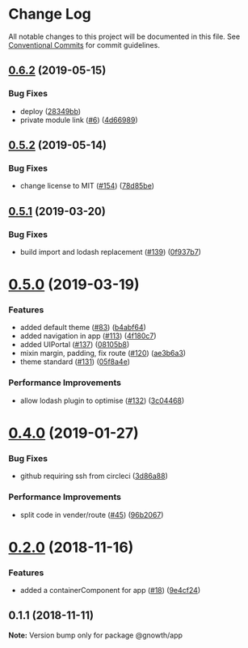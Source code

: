 # Change Log

All notable changes to this project will be documented in this file.
See [Conventional Commits](https://conventionalcommits.org) for commit guidelines.

## [0.6.2](https://github.com/burnsred/burnsred-entity-library/compare/v0.5.2...v0.6.2) (2019-05-15)


### Bug Fixes

* deploy ([28349bb](https://github.com/burnsred/burnsred-entity-library/commit/28349bb))
* private module link ([#6](https://github.com/burnsred/burnsred-entity-library/issues/6)) ([4d66989](https://github.com/burnsred/burnsred-entity-library/commit/4d66989))





## [0.5.2](https://github.com/gnowth/entity/compare/v0.5.1...v0.5.2) (2019-05-14)


### Bug Fixes

* change license to MIT ([#154](https://github.com/gnowth/entity/issues/154)) ([78d85be](https://github.com/gnowth/entity/commit/78d85be))





## [0.5.1](https://github.com/gnowth/entity/compare/v0.5.0...v0.5.1) (2019-03-20)


### Bug Fixes

* build import and lodash replacement ([#139](https://github.com/gnowth/entity/issues/139)) ([0f937b7](https://github.com/gnowth/entity/commit/0f937b7))





# [0.5.0](https://github.com/gnowth/entity/compare/v0.4.0...v0.5.0) (2019-03-19)


### Features

* added default theme ([#83](https://github.com/gnowth/entity/issues/83)) ([b4abf64](https://github.com/gnowth/entity/commit/b4abf64))
* added navigation in app ([#113](https://github.com/gnowth/entity/issues/113)) ([4f180c7](https://github.com/gnowth/entity/commit/4f180c7))
* added UIPortal ([#137](https://github.com/gnowth/entity/issues/137)) ([08105b8](https://github.com/gnowth/entity/commit/08105b8))
* mixin margin, padding, fix route ([#120](https://github.com/gnowth/entity/issues/120)) ([ae3b6a3](https://github.com/gnowth/entity/commit/ae3b6a3))
* theme standard ([#131](https://github.com/gnowth/entity/issues/131)) ([05f8a4e](https://github.com/gnowth/entity/commit/05f8a4e))


### Performance Improvements

* allow lodash plugin to optimise ([#132](https://github.com/gnowth/entity/issues/132)) ([3c04468](https://github.com/gnowth/entity/commit/3c04468))





# [0.4.0](https://github.com/gnowth/entity/compare/v0.2.0...v0.4.0) (2019-01-27)


### Bug Fixes

* github requiring ssh from circleci ([3d86a88](https://github.com/gnowth/entity/commit/3d86a88))


### Performance Improvements

* split code in vender/route ([#45](https://github.com/gnowth/entity/issues/45)) ([96b2067](https://github.com/gnowth/entity/commit/96b2067))





# [0.2.0](https://github.com/gnowth/entity/compare/v0.1.1...v0.2.0) (2018-11-16)


### Features

* added a containerComponent for app ([#18](https://github.com/gnowth/entity/issues/18)) ([9e4cf24](https://github.com/gnowth/entity/commit/9e4cf24))





## 0.1.1 (2018-11-11)

**Note:** Version bump only for package @gnowth/app
